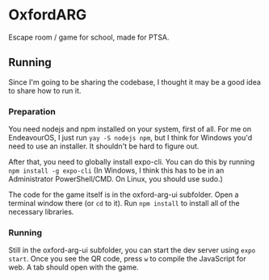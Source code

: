 # OxfordARG

Escape room / game for school, made for PTSA.

## Running

Since I'm going to be sharing the codebase, I thought it may be a good idea to share how to run it.

### Preparation

You need nodejs and npm installed on your system, first of all.
For me on EndeavourOS, I just run `yay -S nodejs npm`, but I think for Windows you'd need to use an installer. It shouldn't be hard to figure out.

After that, you need to globally install expo-cli. You can do this by running `npm install -g expo-cli` (In Windows, I think this has to be in an Administrator PowerShell/CMD. On Linux, you should use sudo.)

The code for the game itself is in the oxford-arg-ui subfolder. Open a terminal window there (or `cd` to it). Run `npm install` to install all of the necessary libraries.

### Running

Still in the oxford-arg-ui subfolder, you can start the dev server using `expo start`. Once you see the QR code, press `w` to compile the JavaScript for web. A tab should open with the game.
